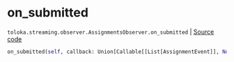 # on_submitted
`toloka.streaming.observer.AssignmentsObserver.on_submitted` | [Source code](https://github.com/Toloka/toloka-kit/blob/v0.1.24/src/streaming/observer.py#L372)

```python
on_submitted(self, callback: Union[Callable[[List[AssignmentEvent]], None], Callable[[List[AssignmentEvent]], Awaitable[None]]])
```


